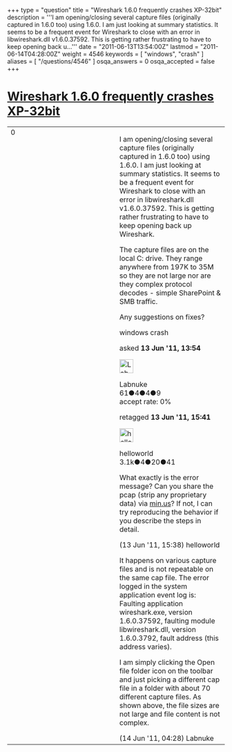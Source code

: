 +++
type = "question"
title = "Wireshark 1.6.0 frequently crashes XP-32bit"
description = '''I am opening/closing several capture files (originally captured in 1.6.0 too) using 1.6.0. I am just looking at summary statistics. It seems to be a frequent event for Wireshark to close with an error in libwireshark.dll v1.6.0.37592. This is getting rather frustrating to have to keep opening back u...'''
date = "2011-06-13T13:54:00Z"
lastmod = "2011-06-14T04:28:00Z"
weight = 4546
keywords = [ "windows", "crash" ]
aliases = [ "/questions/4546" ]
osqa_answers = 0
osqa_accepted = false
+++

<div class="headNormal">

# [Wireshark 1.6.0 frequently crashes XP-32bit](/questions/4546/wireshark-160-frequently-crashes-xp-32bit)

</div>

<div id="main-body">

<div id="askform">

<table id="question-table" style="width:100%;"><colgroup><col style="width: 50%" /><col style="width: 50%" /></colgroup><tbody><tr class="odd"><td style="width: 30px; vertical-align: top"><div class="vote-buttons"><span id="post-4546-upvote" class="ajax-command post-vote up" rel="nofollow" title="I like this post (click again to cancel)"> </span><div id="post-4546-score" class="post-score" title="current number of votes">0</div><span id="post-4546-downvote" class="ajax-command post-vote down" rel="nofollow" title="I dont like this post (click again to cancel)"> </span> <span id="favorite-mark" class="ajax-command favorite-mark" rel="nofollow" title="mark/unmark this question as favorite (click again to cancel)"> </span><div id="favorite-count" class="favorite-count"></div></div></td><td><div id="item-right"><div class="question-body"><p>I am opening/closing several capture files (originally captured in 1.6.0 too) using 1.6.0. I am just looking at summary statistics. It seems to be a frequent event for Wireshark to close with an error in libwireshark.dll v1.6.0.37592. This is getting rather frustrating to have to keep opening back up Wireshark.</p><p>The capture files are on the local C: drive. They range anywhere from 197K to 35M so they are not large nor are they complex protocol decodes - simple SharePoint &amp; SMB traffic.</p><p>Any suggestions on fixes?</p></div><div id="question-tags" class="tags-container tags"><span class="post-tag tag-link-windows" rel="tag" title="see questions tagged &#39;windows&#39;">windows</span> <span class="post-tag tag-link-crash" rel="tag" title="see questions tagged &#39;crash&#39;">crash</span></div><div id="question-controls" class="post-controls"></div><div class="post-update-info-container"><div class="post-update-info post-update-info-user"><p>asked <strong>13 Jun '11, 13:54</strong></p><img src="https://secure.gravatar.com/avatar/d1f7fabf169915dc5ba93025794b84db?s=32&amp;d=identicon&amp;r=g" class="gravatar" width="32" height="32" alt="Labnuke&#39;s gravatar image" /><p><span>Labnuke</span><br />
<span class="score" title="61 reputation points">61</span><span title="4 badges"><span class="badge1">●</span><span class="badgecount">4</span></span><span title="4 badges"><span class="silver">●</span><span class="badgecount">4</span></span><span title="9 badges"><span class="bronze">●</span><span class="badgecount">9</span></span><br />
<span class="accept_rate" title="Rate of the user&#39;s accepted answers">accept rate:</span> <span title="Labnuke has no accepted answers">0%</span></p></div><div class="post-update-info post-update-info-edited"><p><span> retagged <strong>13 Jun '11, 15:41</strong> </span></p><img src="https://secure.gravatar.com/avatar/362ba1008ad9a075d1556d33e97dfed6?s=32&amp;d=identicon&amp;r=g" class="gravatar" width="32" height="32" alt="helloworld&#39;s gravatar image" /><p><span>helloworld</span><br />
<span class="score" title="3149 reputation points"><span>3.1k</span></span><span title="4 badges"><span class="badge1">●</span><span class="badgecount">4</span></span><span title="20 badges"><span class="silver">●</span><span class="badgecount">20</span></span><span title="41 badges"><span class="bronze">●</span><span class="badgecount">41</span></span></p></div></div><div id="comments-container-4546" class="comments-container"><span id="4549"></span><div id="comment-4549" class="comment"><div id="post-4549-score" class="comment-score"></div><div class="comment-text"><p>What exactly is the error message? Can you share the pcap (strip any proprietary data) via <a href="http://min.us">min.us</a>? If not, I can try reproducing the behavior if you describe the steps in detail.</p></div><div id="comment-4549-info" class="comment-info"><span class="comment-age">(13 Jun '11, 15:38)</span> <span class="comment-user userinfo">helloworld</span></div></div><span id="4562"></span><div id="comment-4562" class="comment"><div id="post-4562-score" class="comment-score"></div><div class="comment-text"><p>It happens on various capture files and is not repeatable on the same cap file. The error logged in the system application event log is: Faulting application wireshark.exe, version 1.6.0.37592, faulting module libwireshark.dll, version 1.6.0.3792, fault address (this address varies).</p><p>I am simply clicking the Open file folder icon on the toolbar and just picking a different cap file in a folder with about 70 different capture files. As shown above, the file sizes are not large and file content is not complex.</p></div><div id="comment-4562-info" class="comment-info"><span class="comment-age">(14 Jun '11, 04:28)</span> <span class="comment-user userinfo">Labnuke</span></div></div></div><div id="comment-tools-4546" class="comment-tools"></div><div class="clear"></div><div id="comment-4546-form-container" class="comment-form-container"></div><div class="clear"></div></div></td></tr></tbody></table>

</div>

</div>

